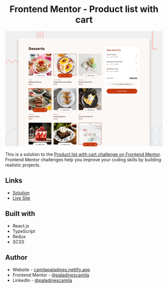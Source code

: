 <h1 align="center"> Frontend Mentor - Product list with cart</h1>

![](/public/preview.jpg)

This is a solution to the [Product list with cart challenge on Frontend Mentor](https://www.frontendmentor.io/challenges/product-list-with-cart-5MmqLVAp_d). Frontend Mentor challenges help you improve your coding skills by building realistic projects.

## Links

-   [Solution](https://www.frontendmentor.io/solutions/product-list-with-cart-kkyRYjH-X-)
-   [Live Site](https://plwc-frontend-mentor.netlify.app)

## Built with

-   React.js
-   TypeScript
-   Redux
-   SCSS

## Author

-   Website - [camilapaladines.netlify.app](https://camilapaladines.netlify.app)
-   Frontend Mentor - [@paladinescamila](https://www.frontendmentor.io/profile/paladinescamila)
-   LinkedIn - [@paladinescamila](https://co.linkedin.com/in/paladinescamila)
